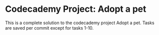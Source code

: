 # Codecademy Project: Adopt a pet

This is a complete solution to the codecademy project Adopt a pet. 
Tasks are saved per commit except for tasks 1-10.